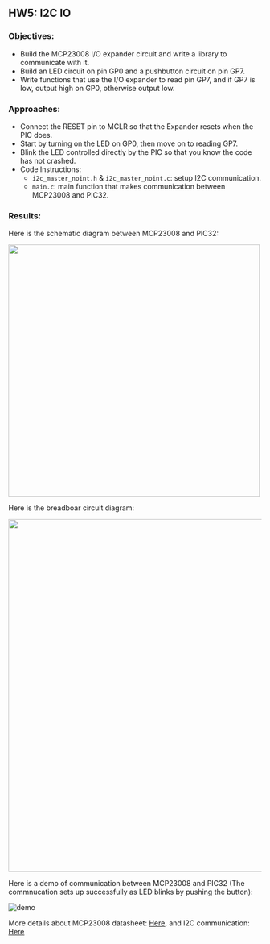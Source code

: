 ## HW5: I2C IO
### Objectives:
* Build the MCP23008 I/O expander circuit and write a library to communicate with it.
* Build an LED circuit on pin GP0 and a pushbutton circuit on pin GP7.
* Write functions that use the I/O expander to read pin GP7, and if GP7 is low, output high on GP0, otherwise output low.

### Approaches:
* Connect the RESET pin to MCLR so that the Expander resets when the PIC does.
* Start by turning on the LED on GP0, then move on to reading GP7.
* Blink the LED controlled directly by the PIC so that you know the code has not crashed.
* Code Instructions:
  - `i2c_master_noint.h` & `i2c_master_noint.c`: setup I2C communication.
  - `main.c`: main function that makes communication between MCP23008 and PIC32. 

### Results:

Here is the schematic diagram between MCP23008 and PIC32:

<img src="https://github.com/meng1994412/ChenyangMeng_ME433_2018/blob/master/HW5/SchematicDiagram.JPG" width="500">

Here is the breadboar circuit diagram:

<img src="https://github.com/meng1994412/ChenyangMeng_ME433_2018/blob/master/HW5/CircuitDiagram.JPG" width="700">

Here is a demo of communication between MCP23008 and PIC32 (The commnucation sets up successfully as LED blinks by pushing the button):

![demo](https://github.com/meng1994412/ChenyangMeng_ME433_2018/blob/master/HW5/hw5demo.gif)

More details about MCP23008 datasheet: [Here](https://github.com/meng1994412/ChenyangMeng_ME433_2018/blob/master/HW5/MCP23008DataSheet.pdf), and I2C communication: [Here](https://github.com/meng1994412/ChenyangMeng_ME433_2018/blob/master/HW5/i2cDataSheet.pdf)
